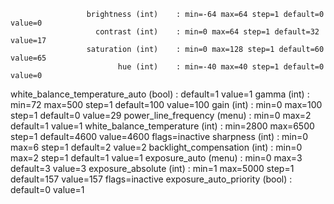                      brightness (int)    : min=-64 max=64 step=1 default=0 value=0
                       contrast (int)    : min=0 max=64 step=1 default=32 value=17
                     saturation (int)    : min=0 max=128 step=1 default=60 value=65
                            hue (int)    : min=-40 max=40 step=1 default=0 value=0
 white_balance_temperature_auto (bool)   : default=1 value=1
                          gamma (int)    : min=72 max=500 step=1 default=100 value=100
                           gain (int)    : min=0 max=100 step=1 default=0 value=29
           power_line_frequency (menu)   : min=0 max=2 default=1 value=1
      white_balance_temperature (int)    : min=2800 max=6500 step=1 default=4600 value=4600 flags=inactive
                      sharpness (int)    : min=0 max=6 step=1 default=2 value=2
         backlight_compensation (int)    : min=0 max=2 step=1 default=1 value=1
                  exposure_auto (menu)   : min=0 max=3 default=3 value=3
              exposure_absolute (int)    : min=1 max=5000 step=1 default=157 value=157 flags=inactive
         exposure_auto_priority (bool)   : default=0 value=1
